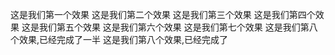 这是我们第一个效果
这是我们第二个效果
这是我们第三个效果
这是我们第四个效果
这是我们第五个效果
这是我们第六个效果
这是我们第七个效果
这是我们第八个效果,已经完成了一半
这是我们第八个效果,已经完成了
